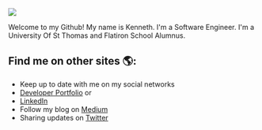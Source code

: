 <img src="./">

Welcome to my Github! My name is Kenneth. 
I'm a Software Engineer. 
I'm a University Of St Thomas and Flatiron School Alumnus.

## Find me on other sites 🌎:

- Keep up to date with me on my social networks
- <a href="https://kkebaara.github.io/">Developer Portfolio</a> or
- <a href="https://www.linkedin.com/in/kkebaara/">LinkedIn</a>
- Follow my blog on <a href="https://kkebaara.medium.com/"> Medium</a>
- Sharing updates on <a href="https://twitter.com/kkebaara">Twitter</a>
